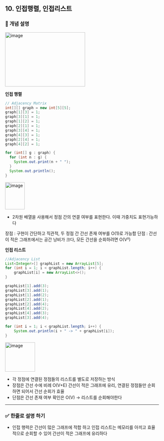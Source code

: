 ## 10. 인접행렬, 인접리스트

### 🧠 개념 설명

<img width="262" height="178" alt="image" src="https://github.com/user-attachments/assets/a509b1c1-1db4-4be3-baa8-7a0ed41fda2e" />


**인접 행렬**

```java
// Adjacency Matrix
int[][] graph = new int[5][5];
graph[1][3] = 1;
graph[3][1] = 1;
graph[1][2] = 1;
graph[2][1] = 1;
graph[3][4] = 1;
graph[4][3] = 1;
graph[2][4] = 1;
graph[4][2] = 1;

for (int[] g : graph) {
  for (int n : g) {
    System.out.print(n + " ");
  }
  System.out.println();
}
```
<img width="64" height="89" alt="image" src="https://github.com/user-attachments/assets/56ded546-86e6-4045-a4bd-2218c3c58031" />

- 2차원 배열을 사용해서 정점 간의 연결 여부를 표현한다. 이때 가중치도 표현가능하다

장점 : 구현이 간단하고 직관적, 두 정점 간 간선 존재 여부를 O(1)로 가능함
단점 : 간선이 적은 그래프에서는 공간 낭비가 크다, 모든 간선을 순회하려면 O(V²)

**인접 리스트**
```java
//Adjacency List
List<Integer>[] graphList = new ArrayList[5];
for (int i = 1; i < graphList.length; i++) {
    graphList[i] = new ArrayList<>();
}

graphList[1].add(3);
graphList[3].add(1);
graphList[1].add(2);
graphList[2].add(1);
graphList[2].add(4);
graphList[4].add(2);
graphList[4].add(3);
graphList[3].add(4);

for (int i = 1; i < graphList.length; i++) {
    System.out.println(i + " -> " + graphList[i]);
}
```
<img width="98" height="96" alt="image" src="https://github.com/user-attachments/assets/8f73a14f-5ecd-4f3e-ba26-e02e4b877a96" />

- 각 정점에 연결된 정점들의 리스트를 별도로 저장하는 방식
- 장점은 간선 수에 비례 O(V+E) 간선이 적은 그래프에 유리, 연결된 정점들만 순회하면 되어서 간선 순회가 효율
- 단점은 간선 존재 여부 확인은 O(V) -> 리스트를 순회해야한다


---
### ✅ 한줄로 설명 하기
- 인접 행력은 간선이 많은 그래프에 적합 하고 인접 리스트는 메모리를 아끼고 효율적으로 순회할 수 있어 간선이 적은 그래프에 유리하다
